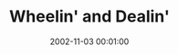 ---
_schema: default
title: Wheelin' and Dealin'
link: https://www.geocaching.com/geocache/GC93D9
owner: patw
date: 2002-11-03 00:01:00
log_type: Found it
display_coords: N 41° 24.672' W 074° 44.744'
latitude: '41.4112'
longitude: '-74.745733'
zhanna_log:  >-
  Hi, Patrick and Shirley!


  What a great location! The landscape was really beautiful and we spent a good amount of time there, even though the best time for foliage has passed and we were being snowed on as we explored the area. The cache was an easy find only because, as you said, there aren't too many likely hiding spots here. It was, however, well hidden and I doubt a non-geocacher would ever find it. We took the Bright Sea Geo-log travel bug, and in its place left a small Lego set. This spot would be lovely (although buggy :sunglasses:) all lit up on a summer night. Thanks for sharing with us yet another little-known treasure!


  Zhanna and Aaron
image_gallery_zh: gallery3
image_gallery_zh_class:   
post_id: 14480
---
